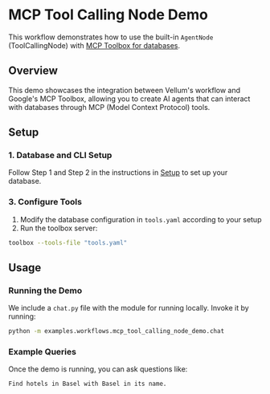 # MCP Tool Calling Node Demo

This workflow demonstrates how to use the built-in `AgentNode` (ToolCallingNode) with [MCP Toolbox for databases](https://googleapis.github.io/genai-toolbox/getting-started/introduction/).

## Overview

This demo showcases the integration between Vellum's workflow and Google's MCP Toolbox, allowing you to create AI agents that can interact with databases through MCP (Model Context Protocol) tools.

## Setup

### 1. Database and CLI Setup

Follow Step 1 and Step 2 in the instructions in [Setup](https://googleapis.github.io/genai-toolbox/getting-started/local_quickstart/#:~:text=aiplatform.googleapis.com-,Step%201%3A%20Set%20up%20your%20database,-In%20this%20section) to set up your database.

### 3. Configure Tools

1. Modify the database configuration in `tools.yaml` according to your setup
2. Run the toolbox server:

```bash
toolbox --tools-file "tools.yaml"
```

## Usage

### Running the Demo

We include a `chat.py` file with the module for running locally. Invoke it by running:

```bash
python -m examples.workflows.mcp_tool_calling_node_demo.chat
```

### Example Queries

Once the demo is running, you can ask questions like:

```
Find hotels in Basel with Basel in its name.
```
